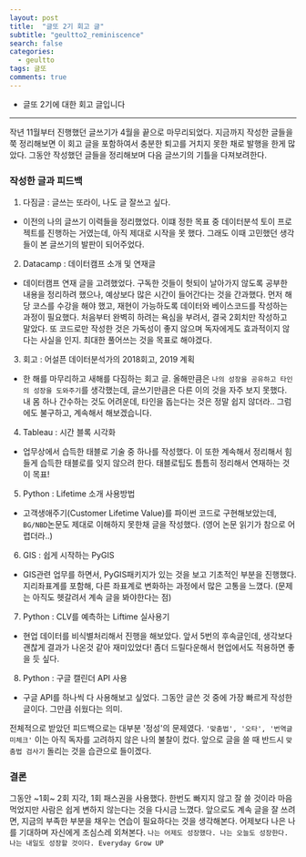 ```yaml
---
layout: post
title:  "글또 2기 회고 글"
subtitle: "geultto2_reminiscence"
search: false
categories:
  - geultto
tags: 글또
comments: true
---
```


- 글또 2기에 대한 회고 글입니다

---

작년 11월부터 진행했던 글쓰기가 4월을 끝으로 마무리되었다.
지금까지 작성한 글들을 쭉 정리해보면 이 회고 글을 포함하여서 충분한 퇴고를 거치지 못한 채로 발행을 한게 많았다. 그동안 작성했던 글들을 정리해보며 다음 글쓰기의 기틀을 다져보려한다.

### 작성한 글과 피드백
1. 다짐글 :  글쓰는 또라이, 나도 글 잘쓰고 싶다.
  - 이전의 나의 글쓰기 이력들을 정리했었다. 이떄 정한 목표 중 데이터분석 토이 프로젝트를 진행하는 거였는데, 아직 제대로 시작을 못 했다.
  그래도 이때 고민했던 생각들이 본 글쓰기의 발판이 되어주었다.
2. Datacamp : 데이터캠프 소개 및 연재글
  - 데이터캠프 연재 글을 고려했었다. 구독한 것들이 헛되이 날아가지 않도록 공부한 내용을 정리하려 했으나, 예상보다 많은 시간이 들어간다는 것을 간과했다. 먼저 해당 코스를 수강을 해야 했고, 재현이 가능하도록 데이터와 베이스코드를 작성하는 과정이 필요했다. 처음부터 완벽히 하려는 욕심을 부려서, 결국 2회치만 작성하고 말았다. 또 코드로만 작성한 것은 가독성이 좋지 않으며 독자에게도 효과적이지 않다는 사실을 인지. 최대한 풀어쓰는 것을 목표로 해야겠다.
3. 회고 : 어설픈 데이터분석가의 2018회고, 2019 계획
  - 한 해를 마무리하고 새해를 다짐하는 회고 글. 올해만큼은 `나의 성장을 공유하고 타인의 성장을 도와주기`를 생각했는데, 글쓰기만큼은 다른 이의 것을 자주 보지 못했다. 내 몸 하나 간수하는 것도 어려운데, 타인을 돕는다는 것은 정말 쉽지 않더라.. 그럼에도 불구하고, 계속해서 해보겠습니다.
4. Tableau : 시간 블록 시각화
  - 업무상에서 습득한 태블로 기술 중 하나를 작성했다. 이 또한 계속해서 정리해서 힘들게 습득한 태블로를 잊지 않으려 한다. 태블로팁도 틈틈히 정리해서 연재하는 것이 목표!
5. Python : Lifetime 소개 사용방법
  - 고객생애주기(Customer Lifetime Value)를 파이썬 코드로 구현해보았는데, `BG/NBD`논문도 제대로 이해하지 못한채 글을 작성했다. (영어 논문 읽기가 참으로 어렵더라..)
6. GIS : 쉽게 시작하는 PyGIS
  - GIS관련 업무를 하면서, PyGIS패키지가 있는 것을 보고 기초적인 부분을 진행했다. 지리좌표계를 포함해, 다른 좌표계로 변화하는 과정에서 많은 고통을 느꼈다. (문제는 아직도 헷갈려서 계속 글을 봐야한다는 점)
7. Python : CLV를 예측하는 Liftime 실사용기
  - 현업 데이터를 비식별처리해서 진행을 해보았다. 앞서 5번의 후속글인데, 생각보다 괜찮게 결과가 나온것 같아 재미있었다! 좀더 드릴다운해서 현업에서도 적용하면 좋을 듯 싶다.
8. Python : 구글 캘린더 API 사용
  - 구글 API를 하나씩 다 사용해보고 싶었다. 그동안 글쓴 것 중에 가장 빠르게 작성한 글이다. 그만큼 쉬웠다는 의미.

전체적으로 받았던 피드백으로는 대부분 '정성'의 문제였다. `'맞춤법', '오타', '번역글 미체크'` 이는 아직 독자를 고려하지 않은 나의 불찰이 컸다. 앞으로 글을 쓸 때 반드시 `맞춤법 검사기` 돌리는 것을 습관으로 들이겠다.


### 결론
그동안 ~1회~ 2회 지각, 1회 패스권을 사용했다. 한번도 빠지지 않고 잘 쓸 것이라 마음먹었지만 사람은 쉽게 변하지 않는다는 것을 다시금 느꼈다. 앞으로도 계속 글을 잘 쓰려면, 지금의 부족한 부분을 채우는 연습이 필요하다는 것을 생각해본다. 어제보다 나은 나를 기대하며 자신에게 조심스레 외쳐본다.  `나는 어제도 성장했다. 나는 오늘도 성장한다. 나는 내일도 성장할 것이다. Everyday Grow UP`
